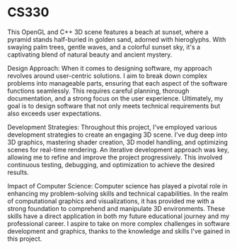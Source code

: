 # CS330
This OpenGL and C++ 3D scene features a beach at sunset, where a pyramid stands half-buried in golden sand, adorned with hieroglyphs. With swaying palm trees, gentle waves, and a colorful sunset sky, it's a captivating blend of natural beauty and ancient mystery.

Design Approach:
When it comes to designing software, my approach revolves around user-centric solutions. I aim to break down complex problems into manageable parts, ensuring that each aspect of the software functions seamlessly. This requires careful planning, thorough documentation, and a strong focus on the user experience. Ultimately, my goal is to design software that not only meets technical requirements but also exceeds user expectations.

Development Strategies:
Throughout this project, I've employed various development strategies to create an engaging 3D scene. I've dug deep into 3D graphics, mastering shader creation, 3D model handling, and optimizing scenes for real-time rendering. An iterative development approach was key, allowing me to refine and improve the project progressively. This involved continuous testing, debugging, and optimization to achieve the desired results.

Impact of Computer Science:
Computer science has played a pivotal role in enhancing my problem-solving skills and technical capabilities. In the realm of computational graphics and visualizations, it has provided me with a strong foundation to comprehend and manipulate 3D environments. These skills have a direct application in both my future educational journey and my professional career. I aspire to take on more complex challenges in software development and graphics, thanks to the knowledge and skills I've gained in this project.

